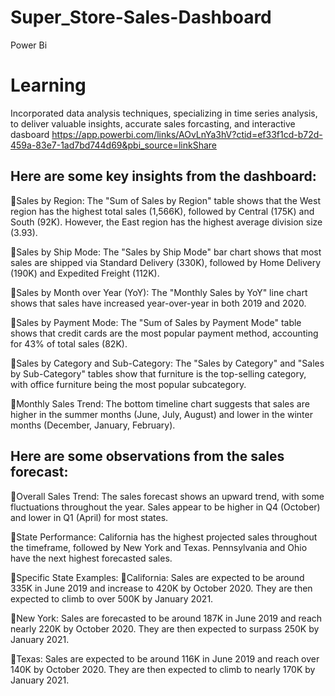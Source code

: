 # Super_Store-Sales-Dashboard
Power Bi
# Learning
Incorporated data analysis techniques, specializing in time series analysis, to deliver valuable insights, accurate sales forcasting, and interactive dasboard
https://app.powerbi.com/links/AOvLnYa3hV?ctid=ef33f1cd-b72d-459a-83e7-1ad7bd744d69&pbi_source=linkShare

## Here are some key insights from the dashboard:
🧬Sales by Region: The "Sum of Sales by Region" table shows that the West region has the highest total sales (1,566K), followed by Central (175K) and South (92K). However, the East region has the highest average division size (3.93).

🧬Sales by Ship Mode: The "Sales by Ship Mode" bar chart shows that most sales are shipped via Standard Delivery (330K), followed by Home Delivery (190K) and Expedited Freight (112K).

🧬Sales by Month over Year (YoY): The "Monthly Sales by YoY" line chart shows that sales have increased year-over-year in both 2019 and 2020.

🧬Sales by Payment Mode: The "Sum of Sales by Payment Mode" table shows that credit cards are the most popular payment method, accounting for 43% of total sales (82K).

🧬Sales by Category and Sub-Category: The "Sales by Category" and "Sales by Sub-Category" tables show that furniture is the top-selling category, with office furniture being the most popular subcategory.

🧬Monthly Sales Trend: The bottom timeline chart suggests that sales are higher in the summer months (June, July, August) and lower in the winter months (December, January, February).


## Here are some observations from the sales forecast:

🔋Overall Sales Trend: The sales forecast shows an upward trend, with some fluctuations throughout the year. Sales appear to be higher in Q4 (October) and lower in Q1 (April) for most states.

🔋State Performance: California has the highest projected sales throughout the timeframe, followed by New York and Texas. Pennsylvania and Ohio have the next highest forecasted sales.

🔋Specific State Examples: 
📜California: Sales are expected to be around 335K in June 2019 and increase to 420K by October 2020. They are then expected to climb to over 500K by January 2021.

📜New York: Sales are forecasted to be around 187K in June 2019 and reach nearly 220K by October 2020. They are then expected to surpass 250K by January 2021.

📜Texas: Sales are expected to be around 116K in June 2019 and reach over 140K by October 2020. They are then expected to climb to nearly 170K by January 2021.

